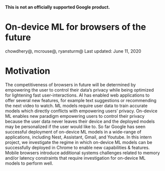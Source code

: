 **This is not an officially supported Google product.**

# On-device ML for browsers of the future
chowdhery@, mcrouse@, ryansturm@
Last updated: June 11, 2020

# Motivation
The competitiveness of browsers in future will be determined by empowering the user to control their data’s privacy while being optimized for lightening fast user-interactions. AI has enabled web applications to offer several new features, for example text suggestions or recommending the next video to watch. ML models require user data to train accurate models which directly conflicts with empowering users’ privacy. 
On-device ML enables new paradigm empowering users to control their privacy because the user data never leaves their device and the deployed models may be personalized if the user would like to. So far Google has seen successful deployment of on-device ML models in a wide-range of applications, including Nest, Assistant, Gmail, and Youtube. 
In this intern project, we investigate the regime in which on-device ML models can be successfully deployed in Chrome to enable new capabilities & features. Mobile browsers introduce additional systems challenges related to memory and/or latency constraints that require investigation for on-device ML models to perform well.


